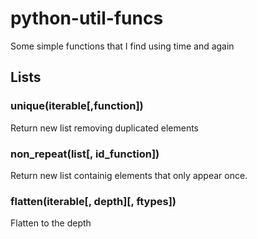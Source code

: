 # python-util-funcs
Some simple functions that I find using time and again


## Lists

### unique(iterable[,function])

Return new list removing duplicated elements

### non_repeat(list[, id_function])

Return new list containig elements that only appear once.

### flatten(iterable[, depth][, ftypes])

Flatten to the depth 
